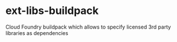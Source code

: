 # ext-libs-buildpack
Cloud Foundry buildpack which allows to specify licensed 3rd party libraries as dependencies
